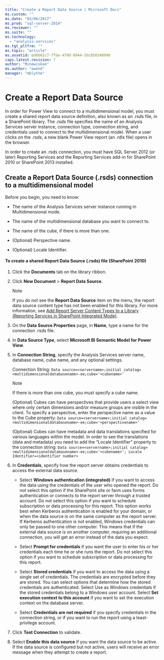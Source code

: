 ```yaml
---
title: "Create a Report Data Source | Microsoft Docs"
ms.custom: ""
ms.date: "03/06/2017"
ms.prod: "sql-server-2014"
ms.reviewer: ""
ms.suite: ""
ms.technology: 
  - "analysis-services"
ms.tgt_pltfrm: ""
ms.topic: "article"
ms.assetid: bd6662c7-ffbe-479d-8944-3dc858340998
caps.latest.revision: 7
author: "Minewiskan"
ms.author: "owend"
manager: "mblythe"
---
```

# Create a Report Data Source
  In order for Power View to connect to a multidimensional model, you must create a shared report data source definition, also known as an .rsds file, in a SharePoint library. The .rsds file specifies the name of an Analysis Services server instance, connection type, connection string, and credentials used to connect to the multidimensional model. When a user clicks on the .rsds, a new blank Power View report (an .rdlx file) opens in the browser.  
  
 In order to create an .rsds connection, you must have SQL Server 2012 (or later) Reporting Services and the Reporting Services add-in for SharePoint 2010 or SharePoint 2013 installed.  
  
## Create a Report Data Source (.rsds) connection to a multidimensional model  
 Before you begin, you need to know:  
  
-   The name of the Analysis Services server instance running in Multidimensional mode.  
  
-   The name of the multidimensional database you want to connect to.  
  
-   The name of the cube, if there is more than one.  
  
-   (Optional) Perspective name.  
  
-   (Optional) Locale Identifier.  
  
#### To create a shared Report Data Source (.rsds) file (SharePoint 2010)  
  
1.  Click the **Documents** tab on the library ribbon.  
  
2.  Click **New Document** > **Report Data Source**.  
  
    > [!NOTE]  
    >  If you do not see the **Report Data Source** item on the menu, the report data source content type has not been enabled for this library. For more information, see [Add Report Server Content Types to a Library &#40;Reporting Services in SharePoint Integrated Mode&#41;](../../2014/reporting-services/add-reporting-services-content-types-to-a-sharepoint-library.md).  
  
3.  On the **Data Source Properties** page, in **Name**, type a name for the connection .rsds file.  
  
4.  In **Data Source Type**, select **Microsoft BI Semantic Model for Power View**.  
  
5.  In **Connection String**, specify the Analysis Services server name, database name, cube name, and any optional settings.  
  
     Connection String: `Data source=<servername>;initial catalog=<multidimensionaldatabasename>-ee;cube='<cubename>’`  
  
    > [!NOTE]  
    >  If there is more than one cube, you must specify a cube name.  
  
     (Optional) Cubes can have perspectives that provide users a select view where only certain dimensions and/or measure groups are visible in the client. To specify a perspective, enter the perspective name as a value to the Cube property: `Data source=<servername>;initial catalog=<multidimensionaldatabasename>-ee;cube='<perspectivename>’`  
  
     (Optional) Cubes can have metadata and data translations specified for various languages within the model. In order to see the translations (data and metadata) you need to add the “Locale Identifier” property to the connection string: `Data source=<servername>;initial catalog=<multidimensionaldatabasename>-ee;cube='<cubename>’; Locale Identifier=<identifier number>`  
  
6.  In **Credentials**, specify how the report server obtains credentials to access the external data source.  
  
    -   Select **Windows authentication (integrated)** if you want to access the data using the credentials of the user who opened the report. Do not select this option if the SharePoint site or farm uses forms authentication or connects to the report server through a trusted account. Do not select this option if you want to schedule subscription or data processing for this report. This option works best when Kerberos authentication is enabled for your domain, or when the data source is on the same computer as the report server. If Kerberos authentication is not enabled, Windows credentials can only be passed to one other computer. This means that if the external data source is on another computer, requiring an additional connection, you will get an error instead of the data you expect.  
  
    -   Select **Prompt for credentials** if you want the user to enter his or her credentials each time he or she runs the report. Do not select this option if you want to schedule subscription or data processing for this report.  
  
    -   Select **Stored credentials** if you want to access the data using a single set of credentials. The credentials are encrypted before they are stored. You can select options that determine how the stored credentials are authenticated. Select Use as Windows credentials if the stored credentials belong to a Windows user account. Select **Set execution context to this account** if you want to set the execution context on the database server.  
  
    -   Select **Credentials are not required** if you specify credentials in the connection string, or if you want to run the report using a least-privilege account.  
  
7.  Click **Test Connection** to validate.  
  
8.  Select **Enable this data source** if you want the data source to be active. If the data source is configured but not active, users will receive an error message when they attempt to create a report.  
  
  